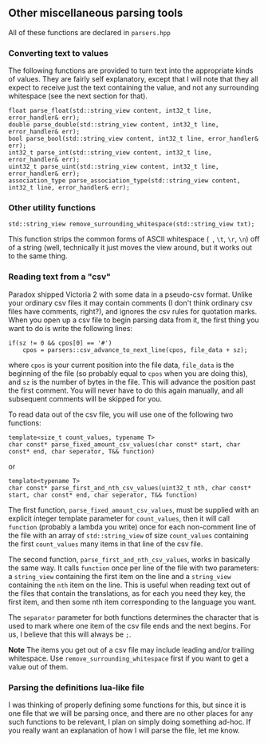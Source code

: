 ## Other miscellaneous parsing tools

All of these functions are declared in `parsers.hpp`

### Converting text to values

The following functions are provided to turn text into the appropriate kinds of values. They are fairly self explanatory, except that I will note that they all expect to receive just the text containing the value, and not any surrounding whitespace (see the next section for that).

```
float parse_float(std::string_view content, int32_t line, error_handler& err);
double parse_double(std::string_view content, int32_t line, error_handler& err);
bool parse_bool(std::string_view content, int32_t line, error_handler& err);
int32_t parse_int(std::string_view content, int32_t line, error_handler& err);
uint32_t parse_uint(std::string_view content, int32_t line, error_handler& err);
association_type parse_association_type(std::string_view content, int32_t line, error_handler& err);
```

### Other utility functions

```
std::string_view remove_surrounding_whitespace(std::string_view txt);
```
This function strips the common forms of ASCII whitespace (` `, `\t`, `\r`, `\n`) off of a string (well, technically it just moves the view around, but it works out to the same thing.

### Reading text from a "csv"

Paradox shipped Victoria 2 with some data in a pseudo-csv format. Unlike your ordinary csv files it may contain comments (I don't think ordinary csv files have comments, right?), and ignores the csv rules for quotation marks. When you open up a csv file to begin parsing data from it, the first thing you want to do is write the following lines:
```
if(sz != 0 && cpos[0] == '#')
	cpos = parsers::csv_advance_to_next_line(cpos, file_data + sz);
```
where `cpos` is your current position into the file data, `file_data` is the beginning of the file (so probably equal to `cpos` when you are doing this), and `sz` is the number of bytes in the file. This will advance the position past the first comment. You will never have to do this again manually, and all subsequent comments will be skipped for you.

To read data out of the csv file, you will use one of the following two functions:
```
template<size_t count_values, typename T>
char const* parse_fixed_amount_csv_values(char const* start, char const* end, char seperator, T&& function)
```
or
```
template<typename T>
char const* parse_first_and_nth_csv_values(uint32_t nth, char const* start, char const* end, char seperator, T&& function)
```

The first function, `parse_fixed_amount_csv_values`, must be supplied with an explicit integer template parameter for `count_values`, then it will call `function` (probably a lambda you write) once for each non-comment line of the file  with an array of `std::string_view` of size `count_values` containing the first `count_values` many items in that line of the csv file.

The second function, `parse_first_and_nth_csv_values`, works in basically the same way. It calls `function` once per line of the file with two parameters: a `string_view` containing the first item on the line and a `string_view` containing the `nth` item on the line. This is useful when reading text out of the files that contain the translations, as for each you need they key, the first item, and then some nth item corresponding to the language you want.

The `separator` parameter for both functions determines the character that is used to mark where one item of the csv file ends and the next begins. For us, I believe that this will always be `;`.

**Note** The items you get out of a csv file may include leading and/or trailing whitespace. Use `remove_surrounding_whitespace` first if you want to get a value out of them.

### Parsing the definitions lua-like file

I was thinking of properly defining some functions for this, but since it is one file that we will be parsing once, and there are no other places for any such functions to be relevant, I plan on simply doing something ad-hoc. If you really want an explanation of how I will parse the file, let me know.